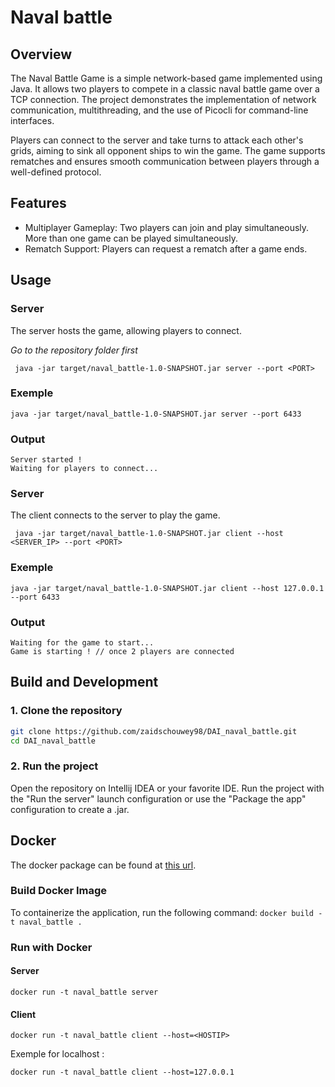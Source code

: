 # Naval battle
## Overview
The Naval Battle Game is a simple network-based game implemented using Java. It allows two players to compete in a classic naval battle game over a TCP connection. The project demonstrates the implementation of network communication, multithreading, and the use of Picocli for command-line interfaces.

Players can connect to the server and take turns to attack each other's grids, aiming to sink all opponent ships to win the game. The game supports rematches and ensures smooth communication between players through a well-defined protocol.

## Features
- Multiplayer Gameplay: Two players can join and play simultaneously. More than one game can be played simultaneously.
- Rematch Support: Players can request a rematch after a game ends.

## Usage
### Server
The server hosts the game, allowing players to connect.

*Go to the repository folder first*

``` java -jar target/naval_battle-1.0-SNAPSHOT.jar server --port <PORT>```

### Exemple

```java -jar target/naval_battle-1.0-SNAPSHOT.jar server --port 6433```

### Output 
```
Server started !
Waiting for players to connect...
```

### Server
The client connects to the server to play the game.

``` java -jar target/naval_battle-1.0-SNAPSHOT.jar client --host <SERVER_IP> --port <PORT>```

### Exemple

```java -jar target/naval_battle-1.0-SNAPSHOT.jar client --host 127.0.0.1 --port 6433```

### Output
```
Waiting for the game to start...
Game is starting ! // once 2 players are connected
```

## Build and Development
### 1. Clone the repository
```bash
git clone https://github.com/zaidschouwey98/DAI_naval_battle.git
cd DAI_naval_battle
```

### 2. Run the project
   
Open the repository on Intellij IDEA or your favorite IDE.
Run the project with the "Run the server" launch configuration or use the "Package the app" configuration to create a .jar.

## Docker
The docker package can be found at [this url](https://github.com/users/zaidschouwey98/packages/container/package/naval_battle).
### Build Docker Image
To containerize the application, run the following command:
```docker build -t naval_battle .```

### Run with Docker
#### Server
```docker run -t naval_battle server```

#### Client
```docker run -t naval_battle client --host=<HOSTIP>```

Exemple for localhost :

```docker run -t naval_battle client --host=127.0.0.1```
